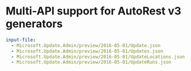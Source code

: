 # Multi-API support for AutoRest v3 generators

``` yaml $(enable-multi-api)
input-file:
  - Microsoft.Update.Admin/preview/2016-05-01/Update.json
  - Microsoft.Update.Admin/preview/2016-05-01/Updates.json
  - Microsoft.Update.Admin/preview/2016-05-01/UpdateLocations.json
  - Microsoft.Update.Admin/preview/2016-05-01/UpdateRuns.json
```
